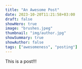 ```yaml
---
title: "An Awesome Post"
date: 2023-10-20T11:21:58+03:00
draft: false
showHero: true
image: "brushes.jpeg"
thumbnail: "img/author.jpg"
showSummary: true
showAuthor: false
tags: ["awesomeness", "posting"]
---
```


This is a post!!!
